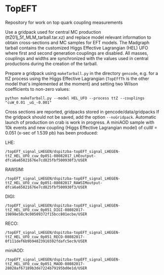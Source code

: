 # TopEFT
Repository for work on top quark coupling measurements

Use a gridpack used for central MC production (ttZ01j_5f_MLM_tarball.tar.xz) and replace model relevant information to obtain cross-sections and MC samples for EFT models. The Madgraph tarball contains the customized Higgs Effective Lagrangian (HEL) UFO where first and second generation couplings are disabled.
All masses, couplings and widths are synchronized with the values used in central productions during the creation of the tarball.

Prepare a gridpack using `makeTarball.py` in the directory `gencode`, e.g. for a ttZ process using the Higgs Effective Lagrangian (`TopEffTh` is the other model that's implemented at the moment) and setting two Wilson coefficients to non-zero values:
```
python makeTarball.py --model HEL_UFO --process ttZ --couplings "cuW_0.01 _uG_-0.001" 
```
Cross sections are reported, gridpacks stored in gencode/data/gridpacks
If the gridpack should not be saved, add the option `--noGridpack`.
Automatic launch of production on crab is work in progress.
A miniAOD sample with 10k events and new coupling (Higgs Effective Lagrangian model) of cuW = 0.051 (x-sec of 1.539 pb) has been produced:

LHE:
```
/topEFT_signal_LHEGEN/dspitzba-topEFT_signal_LHEGEN-ttZ_HEL_UFO_cuw_0p051-08082017_LHEoutput-dfca6a65821676e7cd825fbf500930f3/USER
```
RAWSIM:
```
/topEFT_signal_LHEGEN/dspitzba-topEFT_signal_LHEGEN-ttZ_HEL_UFO_cuw_0p051-08082017_RAWSIMoutput-dfca6a65821676e7cd825fbf500930f3/USER
```
DIGI:
```
/topEFT_signal_LHEGEN/dspitzba-topEFT_signal_LHEGEN-ttZ_HEL_UFO_cuw_0p051_DIGI-08082017-19898e58c9c00509372f15bcc801ecbe/USER
```
RECO:
```
/topEFT_signal_LHEGEN/dspitzba-topEFT_signal_LHEGEN-ttZ_HEL_UFO_cuw_0p051_RECO-08082017-0f111def6b9b94823916592fdafc5ec9/USER
```
miniAOD:
```
/topEFT_signal_LHEGEN/dspitzba-topEFT_signal_LHEGEN-ttZ_HEL_UFO_cuw_0p051_MAOD-08082017-28028af67189b3de7224b79195bd0e1d/USER
```
